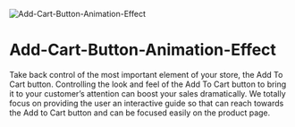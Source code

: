 ![Add-Cart-Button-Animation-Effect](https://user-images.githubusercontent.com/82109268/137849604-c3b33724-4bc1-479c-87b0-9c5bf642c7b1.jpg)
# Add-Cart-Button-Animation-Effect

Take back control of the most important element of your store, the Add To Cart button. Controlling the look and feel of the Add To Cart button to bring it to your customer’s attention can boost your sales dramatically. We totally focus on providing the user an interactive guide so that can reach towards the Add to Cart button and can be focused easily on the product page.
